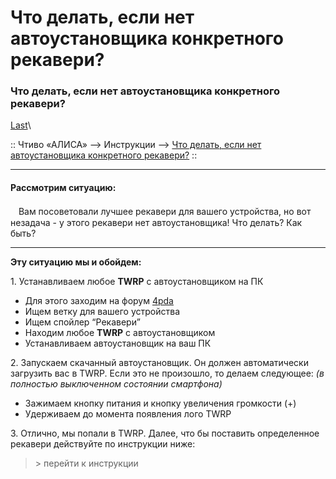 # Что делать, если нет автоустановщика конкретного рекавери?

### Что делать, если нет автоустановщика конкретного рекавери? 

[Last](https://t.me/i1Last)\


:: Чтиво «АЛИСА» --> Инструкции --> [Что делать, если нет автоустановщика конкретного рекавери?](broken-reference) ::

***

#### Рассмотрим ситуацию: <a href="#rassmotrim-situaciyu" id="rassmotrim-situaciyu"></a>

ᅠВам посоветовали лучшее рекавери для вашего устройства, но вот незадача - у этого рекавери нет автоустановщика! Что делать? Как быть?

***

**Эту ситуацию мы и обойдем:**

1\. Устанавливаем любое **TWRP** с автоустановщиком на ПК

* Для этого заходим на форум [4pda](https://4pda.to)
* Ищем ветку для вашего устройства
* Ищем спойлер “Рекавери”
* Находим любое **TWRP** с автоустановщиком
* Устанавливаем автоустановщик на ваш ПК



2\. Запускаем скачанный автоустановщик. Он должен автоматически загрузить вас в TWRP. Если это не произошло, то делаем следующее: _(в полностью выключенном состоянии смартфона)_

* Зажимаем кнопку питания и кнопку увеличения громкости (+)
* Удерживаем до момента появления лого TWRP

3\. Отлично, мы попали в TWRP. Далее, что бы поставить определенное рекавери действуйте по инструкции ниже:

> \> перейти к инструкции
